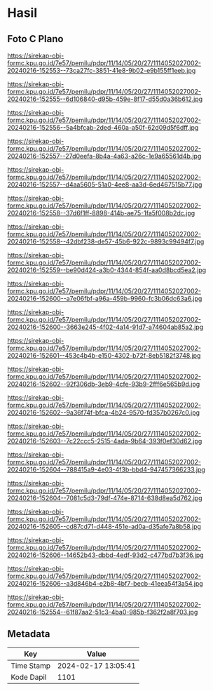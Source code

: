 # Hasil

## Foto C Plano

https://sirekap-obj-formc.kpu.go.id/7e57/pemilu/pdpr/11/14/05/20/27/1114052027002-20240216-152553--73ca27fc-3851-41e8-9b02-e9b155ff1eeb.jpg

https://sirekap-obj-formc.kpu.go.id/7e57/pemilu/pdpr/11/14/05/20/27/1114052027002-20240216-152555--6d106840-d95b-459e-8f17-d55d0a36b612.jpg

https://sirekap-obj-formc.kpu.go.id/7e57/pemilu/pdpr/11/14/05/20/27/1114052027002-20240216-152556--5a4bfcab-2ded-460a-a50f-62d09d5f6dff.jpg

https://sirekap-obj-formc.kpu.go.id/7e57/pemilu/pdpr/11/14/05/20/27/1114052027002-20240216-152557--27d0eefa-8b4a-4a63-a26c-1e9a65561d4b.jpg

https://sirekap-obj-formc.kpu.go.id/7e57/pemilu/pdpr/11/14/05/20/27/1114052027002-20240216-152557--d4aa5605-51a0-4ee8-aa3d-6ed467515b77.jpg

https://sirekap-obj-formc.kpu.go.id/7e57/pemilu/pdpr/11/14/05/20/27/1114052027002-20240216-152558--37d6f1ff-8898-414b-ae75-1fa5f008b2dc.jpg

https://sirekap-obj-formc.kpu.go.id/7e57/pemilu/pdpr/11/14/05/20/27/1114052027002-20240216-152558--42dbf238-de57-45b6-922c-9893c99494f7.jpg

https://sirekap-obj-formc.kpu.go.id/7e57/pemilu/pdpr/11/14/05/20/27/1114052027002-20240216-152559--be90d424-a3b0-4344-854f-aa0d8bcd5ea2.jpg

https://sirekap-obj-formc.kpu.go.id/7e57/pemilu/pdpr/11/14/05/20/27/1114052027002-20240216-152600--a7e06fbf-a96a-459b-9960-fc3b06dc63a6.jpg

https://sirekap-obj-formc.kpu.go.id/7e57/pemilu/pdpr/11/14/05/20/27/1114052027002-20240216-152600--3663e245-4f02-4a14-91d7-a74604ab85a2.jpg

https://sirekap-obj-formc.kpu.go.id/7e57/pemilu/pdpr/11/14/05/20/27/1114052027002-20240216-152601--453c4b4b-e150-4302-b72f-8eb5182f3748.jpg

https://sirekap-obj-formc.kpu.go.id/7e57/pemilu/pdpr/11/14/05/20/27/1114052027002-20240216-152602--92f306db-3eb9-4cfe-93b9-2fff6e565b9d.jpg

https://sirekap-obj-formc.kpu.go.id/7e57/pemilu/pdpr/11/14/05/20/27/1114052027002-20240216-152602--9a36f74f-bfca-4b24-9570-fd357b0267c0.jpg

https://sirekap-obj-formc.kpu.go.id/7e57/pemilu/pdpr/11/14/05/20/27/1114052027002-20240216-152603--7c22ccc5-2515-4ada-9b64-393f0ef30d62.jpg

https://sirekap-obj-formc.kpu.go.id/7e57/pemilu/pdpr/11/14/05/20/27/1114052027002-20240216-152604--788415a9-4e03-4f3b-bbd4-947457366233.jpg

https://sirekap-obj-formc.kpu.go.id/7e57/pemilu/pdpr/11/14/05/20/27/1114052027002-20240216-152604--7081c5d3-79df-474e-8714-638d8ea5d762.jpg

https://sirekap-obj-formc.kpu.go.id/7e57/pemilu/pdpr/11/14/05/20/27/1114052027002-20240216-152605--cd87cd71-d448-451e-ad0a-d35afe7a8b58.jpg

https://sirekap-obj-formc.kpu.go.id/7e57/pemilu/pdpr/11/14/05/20/27/1114052027002-20240216-152606--14652b43-dbbd-4edf-93d2-c477bd7b3f36.jpg

https://sirekap-obj-formc.kpu.go.id/7e57/pemilu/pdpr/11/14/05/20/27/1114052027002-20240216-152606--a3d846b4-e2b8-4bf7-becb-41eea54f3a54.jpg

https://sirekap-obj-formc.kpu.go.id/7e57/pemilu/pdpr/11/14/05/20/27/1114052027002-20240216-152554--61f87aa2-51c3-4ba0-985b-f362f2a8f703.jpg


## Metadata

| Key        | Value               |
| ---------- | ------------------- |
| Time Stamp | 2024-02-17 13:05:41 |
| Kode Dapil | 1101                |



